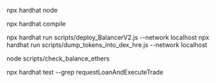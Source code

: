

npx hardhat node

npx hardhat compile

npx hardhat run scripts/deploy_BalancerV2.js --network localhost
npx hardhat run scripts/dump_tokens_into_dex_hre.js --network localhost

node scripts/check_balance_ethers

npx hardhat test --grep requestLoanAndExecuteTrade